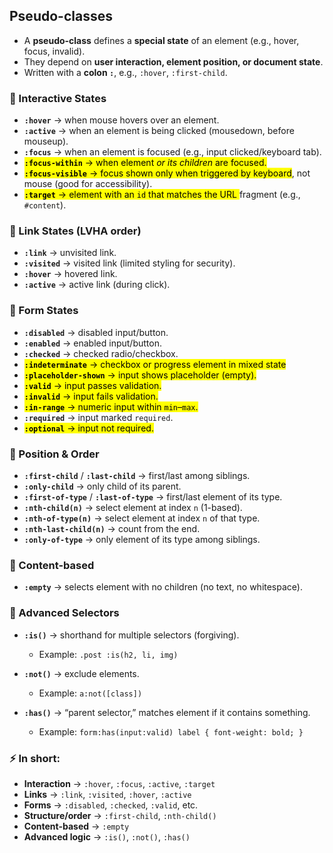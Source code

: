 
## Pseudo-classes

* A **pseudo-class** defines a **special state** of an element (e.g., hover, focus, invalid).
* They depend on **user interaction, element position, or document state**.
* Written with a **colon `:`**, e.g., `:hover`, `:first-child`.



### 🔹 Interactive States

* **`:hover`** → when mouse hovers over an element.
* **`:active`** → when an element is being clicked (mousedown, before mouseup).
* **`:focus`** → when an element is focused (e.g., input clicked/keyboard tab).
* <mark>**`:focus-within`** → when element *or its children* are focused.</mark>
* <mark>**`:focus-visible`** → focus shown only when triggered by keyboard</mark>, not mouse (good for accessibility).
* <mark>**`:target`** → element with an `id` that matches the URL </mark>fragment (e.g., `#content`).



### 🔹 Link States (LVHA order)

* **`:link`** → unvisited link.
* **`:visited`** → visited link (limited styling for security).
* **`:hover`** → hovered link.
* **`:active`** → active link (during click).



### 🔹 Form States

* **`:disabled`** → disabled input/button.
* **`:enabled`** → enabled input/button.
* **`:checked`** → checked radio/checkbox.
* <mark>**`:indeterminate`** → checkbox or progress element in mixed state</mark>
* <mark>**`:placeholder-shown`** → input shows placeholder (empty).</mark>
* <mark>**`:valid`** → input passes validation.</mark>
* <mark>**`:invalid`** → input fails validation.</mark>
* <mark>**`:in-range`** → numeric input within `min`–`max`.</mark>
* **`:required`** → input marked `required`.
* <mark>**`:optional`** → input not required.</mark>



### 🔹 Position & Order

* **`:first-child`** / **`:last-child`** → first/last among siblings.
* **`:only-child`** → only child of its parent.
* **`:first-of-type`** / **`:last-of-type`** → first/last element of its type.
* **`:nth-child(n)`** → select element at index `n` (1-based).
* **`:nth-of-type(n)`** → select element at index `n` of that type.
* **`:nth-last-child(n)`** → count from the end.
* **`:only-of-type`** → only element of its type among siblings.



### 🔹 Content-based

* **`:empty`** → selects element with no children (no text, no whitespace).



### 🔹 Advanced Selectors

* **`:is()`** → shorthand for multiple selectors (forgiving).

  * Example: `.post :is(h2, li, img)`
* **`:not()`** → exclude elements.

  * Example: `a:not([class])`
* **`:has()`** → “parent selector,” matches element if it contains something.

  * Example: `form:has(input:valid) label { font-weight: bold; }`



### ⚡ **In short:**

* **Interaction** → `:hover`, `:focus`, `:active`, `:target`
* **Links** → `:link`, `:visited`, `:hover`, `:active`
* **Forms** → `:disabled`, `:checked`, `:valid`, etc.
* **Structure/order** → `:first-child`, `:nth-child()`
* **Content-based** → `:empty`
* **Advanced logic** → `:is()`, `:not()`, `:has()`


